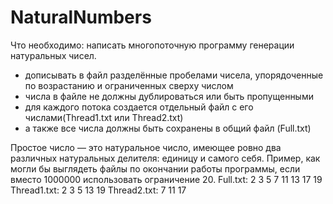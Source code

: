 # NaturalNumbers

Что необходимо: написать многопоточную программу генерации натуральных чисел.
- дописывать в файл разделённые пробелами чисела, упорядоченные по возрастанию и ограниченных сверху числом
- числа в файле не должны дублироваться или быть пропущенными
- для каждого потока создается отдельный файл с его числами(Thread1.txt или Thread2.txt) 
- а также все числа должны быть сохранены в общий файл (Full.txt)
 
Простое число — это натуральное число, имеющее ровно два различных натуральных делителя: единицу и самого себя. 
Пример, как могли бы выглядеть файлы по окончании работы программы, если вместо 1000000 использовать ограничение 20.
Full.txt:
2 3 5 7 11 13 17 19 
Thread1.txt:
2 3 5 13 19 
Thread2.txt:
7 11 17